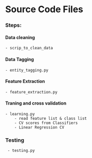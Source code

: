 # Source Code Files

### Steps:
#### Data cleaning 
    - scrip_to_clean_data
#### Data Tagging 
    - entity_tagging.py
#### Feature Extraction
    - feature_extraction.py 
#### Traning and cross validation
    - learning.py
        - read feature list & class list
        - CV scores from Classifiers
        - Linear Regression CV
### Testing 
     - testing.py

